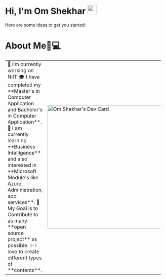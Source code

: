# Hi, I'm Om Shekhar <img src="https://github.com/TheDudeThatCode/TheDudeThatCode/blob/master/Assets/Hi.gif" width="29px">

<!--
**Omshekhar/Omshekhar** is a ✨ _special_ ✨ repository because its `README.md` (this file) appears on your GitHub profile.
-->
Here are some ideas to get you started:
# About Me🏼‍💻
<table>
<tr>
  <td valign="center">
    🔭 I’m currently working on NIIT
    🎓 I have completed my **Master's in Computer Application and Bachelor's in Computer Application**.
    🌱 I am currently learning **Business Intelligence** and also interested in **Microsoft Module's like Azure, Administration, app services**.
    🎯 My Goal is to Contribute to as many **open source project** as possible.
    ✨ I love to create different types of **contents**.
  <td >
   <a href="https://app.daily.dev/omshekhar"><img src="https://api.daily.dev/devcards/2f69211611b345678c779d34349e1751.png?r=sxz" width="400" alt="Om Shekhar's Dev Card"/></a>
  
  </td>

</tr>
</table>
